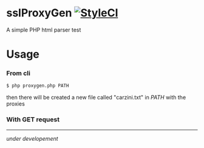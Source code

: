 # sslProxyGen [![StyleCI](https://github.styleci.io/repos/142882557/shield?branch=master)](https://github.styleci.io/repos/142882557)
A simple PHP html parser test

# Usage
### From cli

```bash
$ php proxygen.php PATH
```


then there will be created a new file called "carzini.txt" in *PATH* with the proxies

### With GET request
-----------
*under developement*


